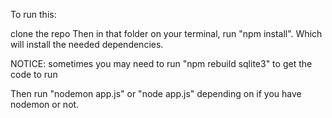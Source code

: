 To run this:

clone the repo
Then in that folder on your terminal, run "npm install". Which will install the needed dependencies.

NOTICE: sometimes you may need to run "npm rebuild sqlite3" to get the code to run

Then run "nodemon app.js" or "node app.js" depending on if you have nodemon or not.
